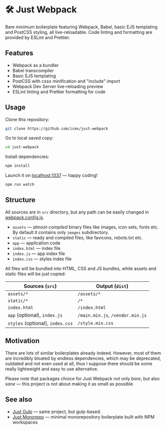 # 🛠️ Just Webpack

Bare minimum boilerplate featuring Webpack, Babel, basic EJS templating and PostCSS styling, all live-reloadable. Code linting and formatting are provided by ESLint and Prettier.

## Features

  - Webpack as a bundler
  - Babel transcompiler
  - Basic EJS templating
  - PostCSS with csso minification and "include" import
  - Webpack Dev Server live-reloading preview
  - ESLint linting and Prettier formatting for code

## Usage

Clone this repository:

```sh
git clone https://github.com/icmx/just-webpack
```

Go to local saved copy:

```sh
cd just-webpack
```

Install dependencies:

```sh
npm install
```

Launch it on [localhost:1337](http://localhost:1337/) — happy coding!

```sh
npm run watch
```

## Structure

All sources are in `src` directory, but any path can be easily changed in [webpack.config.js](webpack.config.js).

  - `assets` — *almost-compiled* binary files like images, icon sets, fonts etc. By default it contains only `images` subdirectory.
  - `static` — ready and compiled files, like favicons, robots.txt etc.
  - `app` — application code
  - `index.html` — index file
  - `index.js` — app index file
  - `index.css` — styles index file

All files will be bundled into HTML, CSS and JS bundles, while assets and static files will be just copied:

| Sources (`src`)                  | Output (`dist`)                  |
| -------------------------------- | -------------------------------- |
| `assets/*`                       | `/assets/*`                      |
| `static/*`                       | `/*`                             |
| `index.html`                     | `/index.html`                    |
| `app` (optional), `index.js`     | `/main.min.js`, `/vendor.min.js` |
| `styles` (optional), `index.css` | `/style.min.css`                 |

## Motivation

There are lots of similar boilerplates already indeed. However, most of them are incredibly bloated by endless dependencies, which may be deprecated, outdated and not even used at all, thus I suppose there should be some really lightweight and easy to use alternative.

Please note that packages choice for Just Webpack not only *bare*, but also *sane* — this project is not about making it as small as possible.

## See also

  - [Just Gulp](https://github.com/icmx/just-gulp) — same project, but gulp-based.
  - [Just Monorepo](https://github.com/icmx/just-monorepo) — minimal monorepository boilerplate built with NPM workspaces
